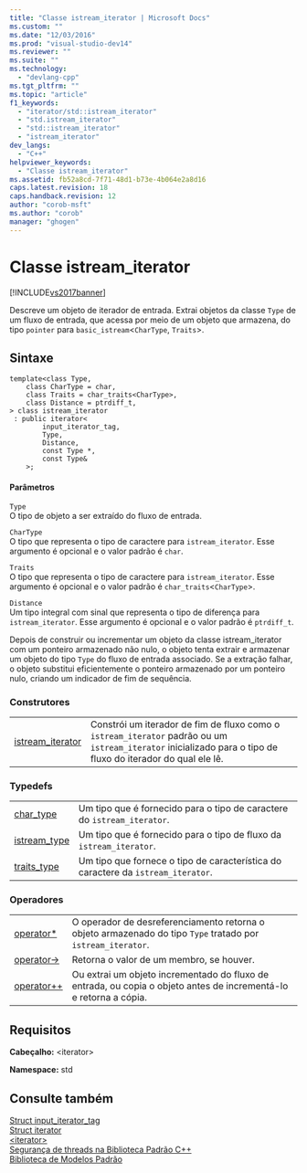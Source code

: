 ```yaml
---
title: "Classe istream_iterator | Microsoft Docs"
ms.custom: ""
ms.date: "12/03/2016"
ms.prod: "visual-studio-dev14"
ms.reviewer: ""
ms.suite: ""
ms.technology: 
  - "devlang-cpp"
ms.tgt_pltfrm: ""
ms.topic: "article"
f1_keywords: 
  - "iterator/std::istream_iterator"
  - "std.istream_iterator"
  - "std::istream_iterator"
  - "istream_iterator"
dev_langs: 
  - "C++"
helpviewer_keywords: 
  - "Classe istream_iterator"
ms.assetid: fb52a8cd-7f71-48d1-b73e-4b064e2a8d16
caps.latest.revision: 18
caps.handback.revision: 12
author: "corob-msft"
ms.author: "corob"
manager: "ghogen"
---
```

# Classe istream_iterator
[!INCLUDE[vs2017banner](../assembler/inline/includes/vs2017banner.md)]

Descreve um objeto de iterador de entrada.  Extrai objetos da classe `Type` de um fluxo de entrada, que acessa por meio de um objeto que armazena, do tipo `pointer` para `basic_istream`\<`CharType`, `Traits`\>.  
  
## Sintaxe  
  
```  
template<class Type,  
    class CharType = char,  
    class Traits = char_traits<CharType>,  
    class Distance = ptrdiff_t,  
> class istream_iterator  
 : public iterator<  
        input_iterator_tag,  
        Type,   
        Distance,   
        const Type *,  
        const Type&  
    >;  
```  
  
#### Parâmetros  
 `Type`  
 O tipo de objeto a ser extraído do fluxo de entrada.  
  
 `CharType`  
 O tipo que representa o tipo de caractere para `istream_iterator`.  Esse argumento é opcional e o valor padrão é `char`.  
  
 `Traits`  
 O tipo que representa o tipo de caractere para `istream_iterator`.  Esse argumento é opcional e o valor padrão é `char_traits`\<`CharType`\>.  
  
 `Distance`  
 Um tipo integral com sinal que representa o tipo de diferença para `istream_iterator`.  Esse argumento é opcional e o valor padrão é `ptrdiff_t`.  
  
 Depois de construir ou incrementar um objeto da classe istream\_iterator com um ponteiro armazenado não nulo, o objeto tenta extrair e armazenar um objeto do tipo `Type` do fluxo de entrada associado.  Se a extração falhar, o objeto substitui eficientemente o ponteiro armazenado por um ponteiro nulo, criando um indicador de fim de sequência.  
  
### Construtores  
  
|||  
|-|-|  
|[istream\_iterator](../Topic/istream_iterator::istream_iterator.md)|Constrói um iterador de fim de fluxo como o `istream_iterator` padrão ou um `istream_iterator` inicializado para o tipo de fluxo do iterador do qual ele lê.|  
  
### Typedefs  
  
|||  
|-|-|  
|[char\_type](../Topic/istream_iterator::char_type.md)|Um tipo que é fornecido para o tipo de caractere do `istream_iterator`.|  
|[istream\_type](../Topic/istream_iterator::istream_type.md)|Um tipo que é fornecido para o tipo de fluxo da `istream_iterator`.|  
|[traits\_type](../Topic/istream_iterator::traits_type.md)|Um tipo que fornece o tipo de característica do caractere da `istream_iterator`.|  
  
### Operadores  
  
|||  
|-|-|  
|[operator\*](../Topic/istream_iterator::operator*.md)|O operador de desreferenciamento retorna o objeto armazenado do tipo `Type` tratado por `istream_iterator`.|  
|[operator\-\>](../Topic/istream_iterator::operator-%3E.md)|Retorna o valor de um membro, se houver.|  
|[operator\+\+](../Topic/istream_iterator::operator++.md)|Ou extrai um objeto incrementado do fluxo de entrada, ou copia o objeto antes de incrementá\-lo e retorna a cópia.|  
  
## Requisitos  
 **Cabeçalho:** \<iterator\>  
  
 **Namespace:** std  
  
## Consulte também  
 [Struct input\_iterator\_tag](../standard-library/input-iterator-tag-struct.md)   
 [Struct iterator](../Topic/iterator%20Struct.md)   
 [\<iterator\>](../standard-library/iterator.md)   
 [Segurança de threads na Biblioteca Padrão C\+\+](../standard-library/thread-safety-in-the-cpp-standard-library.md)   
 [Biblioteca de Modelos Padrão](../misc/standard-template-library.md)